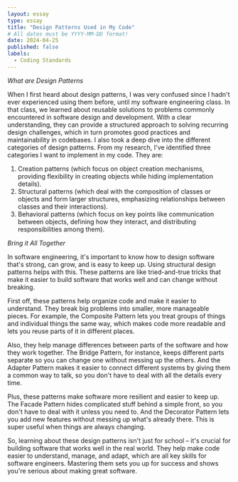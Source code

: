 ```yaml
---
layout: essay
type: essay
title: "Design Patterns Used in My Code"
# All dates must be YYYY-MM-DD format!
date: 2024-04-25
published: false
labels:
  - Coding Standards
---
```


*What are Design Patterns*

When I first heard about design patterns, I was very confused since I hadn't ever experienced 
using them before, until my software engineering class. In that class, we learned about 
reusable solutions to problems commonly encountered in software design and development. 
With a clear understanding, they can provide a structured approach to solving recurring design 
challenges, which in turn promotes good practices and maintainability in codebases. I also
took a deep dive into the different categories of design patterns. From my research, 
I've identified three categories I want to implement in my code. They are:

1. Creation patterns (which focus on object creation mechanisms, providing flexibility in 
creating objects while hiding implementation details).
2. Structural patterns (which deal with the composition of classes or objects and form 
larger structures, emphasizing relationships between classes and their interactions).
3. Behavioral patterns (which focus on key points like communication between objects, 
defining how they interact, and distributing responsibilities among them).

*Bring it All Together*

In software engineering, it's important to know how to design software that's strong, 
can grow, and is easy to keep up. Using structural design patterns helps with this. 
These patterns are like tried-and-true tricks that make it easier to build software 
that works well and can change without breaking.

First off, these patterns help organize code and make it easier to understand. 
They break big problems into smaller, more manageable pieces. For example, the 
Composite Pattern lets you treat groups of things and individual things the same way, 
which makes code more readable and lets you reuse parts of it in different places.

Also, they help manage differences between parts of the software and how they work 
together. The Bridge Pattern, for instance, keeps different parts separate so you 
can change one without messing up the others. And the Adapter Pattern makes it easier 
to connect different systems by giving them a common way to talk, so you don't have 
to deal with all the details every time.

Plus, these patterns make software more resilient and easier to keep up. The Facade 
Pattern hides complicated stuff behind a simple front, so you don't have to deal with 
it unless you need to. And the Decorator Pattern lets you add new features without 
messing up what's already there. This is super useful when things are always changing.

So, learning about these design patterns isn't just for school – it's crucial for 
building software that works well in the real world. They help make code easier to 
understand, manage, and adapt, which are all key skills for software engineers. 
Mastering them sets you up for success and shows you're serious about making great software.



